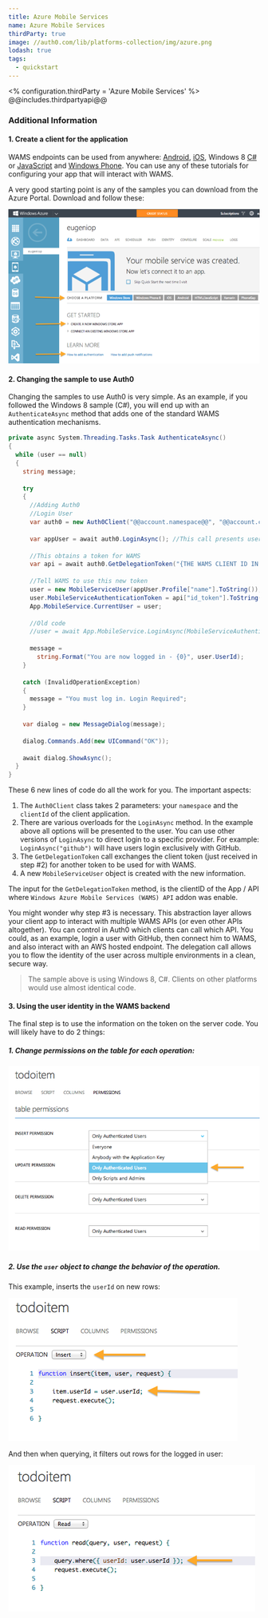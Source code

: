 ```yaml
---
title: Azure Mobile Services
name: Azure Mobile Services
thirdParty: true
image: //auth0.com/lib/platforms-collection/img/azure.png
lodash: true
tags:
  - quickstart
---
```

<% configuration.thirdParty = 'Azure Mobile Services' %>
@@includes.thirdpartyapi@@

### Additional Information

#### 1. Create a client for the application

WAMS endpoints can be used from anywhere: [Android](/android-tutorial), [iOS](/ios-tutorial), Windows 8 [C#](/win8-cs-tutorial) or [JavaScript](/win8-tutorial) and [Windows Phone](/windowsphone-tutorial). You can use any of these tutorials for configuring your app that will interact with WAMS.

A very good starting point is any of the samples you can download from the Azure Portal. Download and follow these:

![](/media/articles/server-apis/azure-mobile-services/wams-tutorial-4.png)

#### 2. Changing the sample to use Auth0

Changing the samples to use Auth0 is very simple. As an example, if you followed the Windows 8 sample (C#), you will end up with an `AuthenticateAsync` method that adds one of the standard WAMS authentication mechanisms.


```cs
private async System.Threading.Tasks.Task AuthenticateAsync()
{
  while (user == null)
  {
    string message;

    try
    {
      //Adding Auth0
      //Login User
      var auth0 = new Auth0Client("@@account.namespace@@", "@@account.clientId@@");

      var appUser = await auth0.LoginAsync(); //This call presents user with all available options

      //This obtains a token for WAMS
      var api = await auth0.GetDelegationToken("{THE WAMS CLIENT ID IN AUTH0}");

      //Tell WAMS to use this new token
      user = new MobileServiceUser(appUser.Profile["name"].ToString());
      user.MobileServiceAuthenticationToken = api["id_token"].ToString();
      App.MobileService.CurrentUser = user;

      //Old code
      //user = await App.MobileService.LoginAsync(MobileServiceAuthenticationProvider.Facebook);

      message =
        string.Format("You are now logged in - {0}", user.UserId);
    }

    catch (InvalidOperationException)
    {
      message = "You must log in. Login Required";
    }

    var dialog = new MessageDialog(message);

    dialog.Commands.Add(new UICommand("OK"));

    await dialog.ShowAsync();
  }
}

```

These 6 new lines of code do all the work for you. The important aspects:

1. The `Auth0Client` class takes 2 parameters: your `namespace` and the `clientId` of the client application.
2. There are various overloads for the  `LoginAsync` method. In the example above all options will be presented to the user. You can use other versions of `LoginAsync` to direct login to a specific provider. For example: `LoginAsync("github")` will have users login exclusively with GitHub.
3. The `GetDelegationToken` call exchanges the client token (just received in step #2) for another token to be used for with WAMS.
4. A new `MobileServiceUser` object is created with the new information.

The input for the `GetDelegationToken` method, is the clientID of the App / API where `Windows Azure Mobile Services (WAMS) API` addon was enable.

You might wonder why step #3 is necessary. This abstraction layer allows your client app to interact with multiple WAMS APIs (or even other APIs altogether). You can control in Auth0 which clients can call which API. You could, as an example, login a user with GitHub, then connect him to WAMS, and also interact with an AWS hosted endpoint. The delegation call allows you to flow the identity of the user across multiple environments in a clean, secure way.

> The sample above is using Windows 8, C#. Clients on other platforms would use almost identical code.

#### 3. Using the user identity in the WAMS backend
The final step is to use the information on the token on the server code. You will likely have to do 2 things:

##### 1. Change permissions on the table for each operation:

![](/media/articles/server-apis/azure-mobile-services/wams-tutorial-5.png)


##### 2. Use the `user` object to change the behavior of the operation.

This example, inserts the `userId` on new rows:

![](/media/articles/server-apis/azure-mobile-services/wams-tutorial-6.png)

And then when querying, it filters out rows for the logged in user:

![](/media/articles/server-apis/azure-mobile-services/wams-tutorial-7.png)
